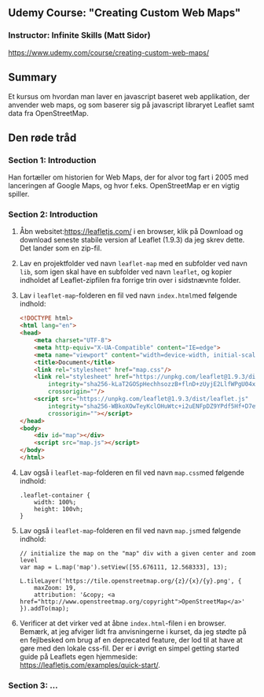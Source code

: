 ## Udemy Course: "Creating Custom Web Maps"

### Instructor: Infinite Skills (Matt Sidor)

https://www.udemy.com/course/creating-custom-web-maps/


## Summary

Et kursus om hvordan man laver en javascript baseret web applikation, der anvender web maps, og som baserer sig på javascript libraryet Leaflet samt data fra OpenStreetMap.

## Den røde tråd

### Section 1: Introduction

Han fortæller om historien for Web Maps, der for alvor tog fart i 2005 med lanceringen af Google Maps, og hvor f.eks. OpenStreetMap er en vigtig spiller.

### Section 2: Introduction

1) Åbn websitet:https://leafletjs.com/ i en browser, klik på Download og download seneste stabile version af Leaflet (1.9.3) da jeg skrev dette. Det lander som en zip-fil.

2) Lav en projektfolder ved navn `leaflet-map` med en subfolder ved navn `lib`, som igen skal have en subfolder ved navn `leaflet`, og kopier indholdet af Leaflet-zipfilen fra forrige trin over i sidstnævnte folder.

3) Lav i `leaflet-map`-folderen en fil ved navn `index.html`med følgende indhold:

   ```html
   <!DOCTYPE html>
   <html lang="en">
   <head>
       <meta charset="UTF-8">
       <meta http-equiv="X-UA-Compatible" content="IE=edge">
       <meta name="viewport" content="width=device-width, initial-scale=1.0">
       <title>Document</title>
       <link rel="stylesheet" href="map.css"/>
       <link rel="stylesheet" href="https://unpkg.com/leaflet@1.9.3/dist/leaflet.css"
           integrity="sha256-kLaT2GOSpHechhsozzB+flnD+zUyjE2LlfWPgU04xyI="
           crossorigin=""/>
       <script src="https://unpkg.com/leaflet@1.9.3/dist/leaflet.js"
           integrity="sha256-WBkoXOwTeyKclOHuWtc+i2uENFpDZ9YPdf5Hf+D7ewM="
           crossorigin=""></script>        
   </head>
   <body>
       <div id="map"></div>
       <script src="map.js"></script>
   </body>
   </html>
   ```

4) Lav også i `leaflet-map`-folderen en fil ved navn `map.css`med følgende indhold:

   ```
   .leaflet-container {
       width: 100%;
       height: 100vh;
   }
   ```

5) Lav også i `leaflet-map`-folderen en fil ved navn `map.js`med følgende indhold:

   ```
   // initialize the map on the "map" div with a given center and zoom level
   var map = L.map('map').setView([55.676111, 12.568333], 13);
   
   L.tileLayer('https://tile.openstreetmap.org/{z}/{x}/{y}.png', {
       maxZoom: 19,
       attribution: '&copy; <a href="http://www.openstreetmap.org/copyright">OpenStreetMap</a>'
   }).addTo(map);
   ```

6) Verificer at det virker ved at åbne `index.html`-filen i en browser. Bemærk, at jeg afviger lidt fra anvisningerne i kurset, da jeg stødte på en fejlbesked om brug af en deprecated feature, der lod til at have at gøre med den lokale css-fil. Der er i øvrigt en simpel getting started guide på Leaflets egen hjemmeside: https://leafletjs.com/examples/quick-start/.

### Section 3: ...





